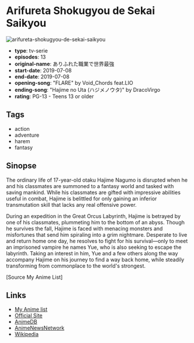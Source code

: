 # Arifureta Shokugyou de Sekai Saikyou

![arifureta-shokugyou-de-sekai-saikyou](https://cdn.myanimelist.net/images/anime/1776/97682.jpg)

-   **type**: tv-serie
-   **episodes**: 13
-   **original-name**: ありふれた職業で世界最強
-   **start-date**: 2019-07-08
-   **end-date**: 2019-07-08
-   **opening-song**: "FLARE" by Void_Chords feat.LIO
-   **ending-song**: "Hajime no Uta (ハジメノウタ)" by DracoVirgo
-   **rating**: PG-13 - Teens 13 or older

## Tags

-   action
-   adventure
-   harem
-   fantasy

## Sinopse

The ordinary life of 17-year-old otaku Hajime Nagumo is disrupted when he and his classmates are summoned to a fantasy world and tasked with saving mankind. While his classmates are gifted with impressive abilities useful in combat, Hajime is belittled for only gaining an inferior transmutation skill that lacks any real offensive power.

During an expedition in the Great Orcus Labyrinth, Hajime is betrayed by one of his classmates, plummeting him to the bottom of an abyss. Though he survives the fall, Hajime is faced with menacing monsters and misfortunes that send him spiraling into a grim nightmare. Desperate to live and return home one day, he resolves to fight for his survival—only to meet an imprisoned vampire he names Yue, who is also seeking to escape the labyrinth. Taking an interest in him, Yue and a few others along the way accompany Hajime on his journey to find a way back home, while steadily transforming from commonplace to the world's strongest.

[Source My Anime List]

## Links

-   [My Anime list](https://myanimelist.net/anime/36882/Arifureta_Shokugyou_de_Sekai_Saikyou)
-   [Official Site](http://arifureta.com/)
-   [AnimeDB](http://anidb.info/perl-bin/animedb.pl?show=anime&aid=13624)
-   [AnimeNewsNetwork](http://www.animenewsnetwork.com/encyclopedia/anime.php?id=20363)
-   [Wikipedia](http://en.wikipedia.org/wiki/Arifureta:_From_Commonplace_to_World%27s_Strongest)

